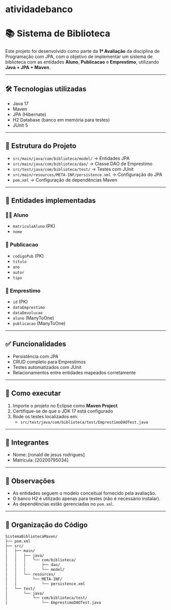 # atividadebanco
# 📚 Sistema de Biblioteca

Este projeto foi desenvolvido como parte da **1ª Avaliação** da disciplina de Programação com JPA, com o objetivo de implementar um sistema de biblioteca com as entidades **Aluno**, **Publicacao** e **Emprestimo**, utilizando **Java + JPA + Maven**.

---

## 🛠️ Tecnologias utilizadas

- Java 17
- Maven
- JPA (Hibernate)
- H2 Database (banco em memória para testes)
- JUnit 5

---

## 🧱 Estrutura do Projeto

- `src/main/java/com/biblioteca/model/` → Entidades JPA
- `src/main/java/com/biblioteca/dao/` → Classe DAO de Emprestimo
- `src/test/java/com/biblioteca/test/` → Testes com JUnit
- `src/main/resources/META-INF/persistence.xml` → Configuração do JPA
- `pom.xml` → Configuração de dependências Maven

---

## 📄 Entidades implementadas

### 🧑‍🎓 Aluno
- `matriculaAluno` (PK)
- `nome`

### 📘 Publicacao
- `codigoPub` (PK)
- `titulo`
- `ano`
- `autor`
- `tipo`

### 📅 Emprestimo
- `id` (PK)
- `dataEmprestimo`
- `dataDevolucao`
- `aluno` (ManyToOne)
- `publicacao` (ManyToOne)

---

## ✅ Funcionalidades

- Persistência com JPA
- CRUD completo para Emprestimos
- Testes automatizados com JUnit
- Relacionamentos entre entidades mapeados corretamente

---

## 🚀 Como executar

1. Importe o projeto no Eclipse como **Maven Project**
2. Certifique-se de que o JDK 17 está configurado
3. Rode os testes localizados em:
   - `src/test/java/com/biblioteca/test/EmprestimoDAOTest.java`

---

## 👥 Integrantes

- Nome: [ronald de jesus rodrigues]
- Matrícula: [20200795034]

---

## 📌 Observações

- As entidades seguem o modelo conceitual fornecido pela avaliação.
- O banco H2 é utilizado apenas para testes (não é necessário instalar).
- As dependências estão gerenciadas no `pom.xml`.

---

## 📂 Organização do Código

```bash
SistemaBibliotecaMaven/
├── pom.xml
├── src/
│   ├── main/
│   │   ├── java/
│   │   │   └── com/biblioteca/
│   │   │       ├── dao/
│   │   │       └── model/
│   │   └── resources/
│   │       └── META-INF/
│   │           └── persistence.xml
│   └── test/
│       └── java/
│           └── com/biblioteca/test/
│               └── EmprestimoDAOTest.java
